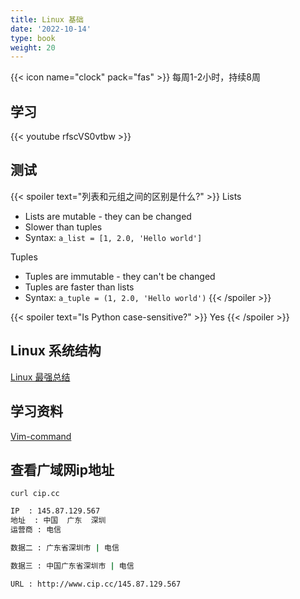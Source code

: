 ```yaml
---
title: Linux 基础
date: '2022-10-14'
type: book
weight: 20
---
```




<!--more-->

{{< icon name="clock" pack="fas" >}} 每周1-2小时，持续8周

## 学习

{{< youtube rfscVS0vtbw >}}

## 测试

{{< spoiler text="列表和元组之间的区别是什么?" >}}
Lists

- Lists are mutable - they can be changed
- Slower than tuples
- Syntax: `a_list = [1, 2.0, 'Hello world']`

Tuples

- Tuples are immutable - they can't be changed
- Tuples are faster than lists
- Syntax: `a_tuple = (1, 2.0, 'Hello world')`
  {{< /spoiler >}}

{{< spoiler text="Is Python case-sensitive?" >}}
Yes
{{< /spoiler >}}

## Linux 系统结构
[Linux 最强总结](https://mp.weixin.qq.com/s/ioLF8ocrWuASlZRCUqo7KA)

## 学习资料
[Vim-command](https://yelog.org/2017/03/06/Vim-command/)

## 查看广域网ip地址

`curl cip.cc`

```bash
IP	: 145.87.129.567
地址	: 中国  广东  深圳
运营商	: 电信

数据二	: 广东省深圳市 | 电信

数据三	: 中国广东省深圳市 | 电信

URL	: http://www.cip.cc/145.87.129.567
```
